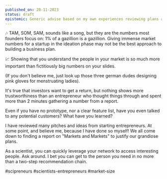 ```yaml
---
published_on: 20-11-2023
status: draft
epistemic: Generic advise based on my own experiences reviewing plans and planning myself
---
```

🎶 TAM, SOM, SAM, sounds like a song, but they are the numbers most founders focus on: 1% of a gazillion is a gazillion. Giving immense market numbers for a startup in the ideation phase may not be the best approach to building a business plan. 

💹 Showing that you understand the people in your market is so much more important than fictitiously big numbers on your slides. 

(If you don't believe me, just look up those three german dudes designing pink gloves for menstruating ladies).

It's true that investors want to get a return, but nothing shows more trustworthiness than an entrepreneur who thought things through and spent more than 2 minutes gathering a number from a report. 

Even if you have no prototype, nor a clear feature list, have you even talked to any potential customers? What have you learned? 

I have reviewed many pitches and ideas from starting entrepreneurs. At some point, and believe me, because I have done so myself! We all come down to finding a report on "Markets and Markets" to justify our grandiose plans. 

As a scientist, you can quickly leverage your network to access interesting people. Ask around. I bet you can get to the person you need in no more than a two-step recommendation chain. 

#scipreneurs #scientists-entrepreneurs #market-size 